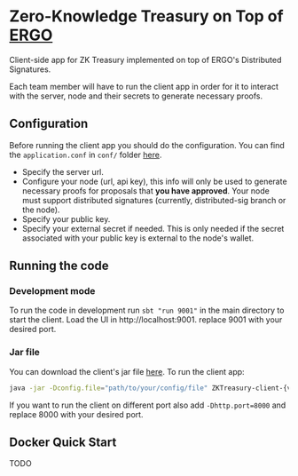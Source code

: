 # Zero-Knowledge Treasury on Top of [ERGO](https://ergoplatform.org/en/)
Client-side app for ZK Treasury implemented on top of ERGO's Distributed Signatures.

Each team member will have to run the client app in order for it to interact with the server, node and their secrets to generate necessary proofs.

## Configuration
Before running the client app you should do the configuration. You can find the `application.conf` in `conf/` folder [here](conf/application.conf).

* Specify the server url.
* Configure your node (url, api key), this info will only be used to generate necessary proofs for proposals that **you have approved**.
Your node must support distributed signatures (currently, distributed-sig branch or the node).
* Specify your public key.
* Specify your external secret if needed. This is only needed if the secret associated with your public key is external to the node's wallet.


## Running the code
### Development mode
To run the code in development run `sbt "run 9001"` in the main directory to start the client. Load the UI in http://localhost:9001.
replace 9001 with your desired port.
### Jar file
You can download the client's jar file [here](releases). To run the client app:
```bash
java -jar -Dconfig.file="path/to/your/config/file" ZKTreasury-client-{version}.jar
```
If you want to run the client on different port also add `-Dhttp.port=8000` and replace 8000 with your desired port.

## Docker Quick Start
TODO

